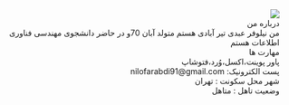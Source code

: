 
 <div dir="rtl">
 <img src="pic.jpeg">
 <br>
 درباره من
 <br>
  من نیلوفر عبدی تیر آبادی هستم متولد آبان 70و در حاضر دانشجوی مهندسی فناوری اطلاعات هستم
 <br>
 مهارت ها
 <br>
  پاور پوینت،اکسل،وُرد،فتوشاپ
 <br>
 پست الکترونیک: nilofarabdi91@gmail.com
 <br>
 شهر محل سکونت : تهران
 <br>
 وضعیت تاهل : متاهل
 </div>


